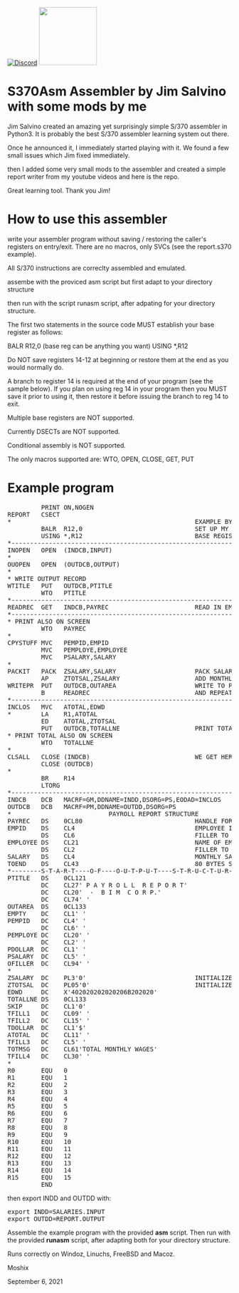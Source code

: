 [![Discord](https://img.shields.io/discord/423767742546575361.svg?label=&logo=discord&logoColor=ffffff&color=7389D8&labelColor=6A7EC2)](https://discord.gg/vpEv3HJ)
<a href=" https://github.com/moshix/mvs/blob/master/codenotary.com"><img src="https://raw.githubusercontent.com/moshix/mvs/master/secured-by-immudb.svg" width="130px;"/></a>

S370Asm Assembler by Jim Salvino with some mods by me
=====================================================

Jim Salvino created an amazing yet surprisingly simple S/370 assembler in Python3. It is probably the best S/370 assembler learning system out there. 

Once he announced it, I immediately started playing with it. We found a few small issues which Jim fixed immediately. 

then I added some very small mods to the assembler and created a simple report writer from my youtube videos and here is the repo. 

Great learning tool. Thank you Jim!


How to use this assembler
========================

write your assembler program without saving / restoring the caller's registers on entry/exit. There are no macros, only SVCs (see 
the report.s370 example). 

All S/370 instructions are correclty assembled and emulated. 

assembe with the proviced asm script but first adapt to your directory structure

then run with the script runasm script, after adpating for your directory structure. 

 The first two statements in the source code MUST 
 establish your base register as follows:

 BALR  R12,0    (base reg can be anything you want) 
 USING *,R12

 Do NOT save registers 14-12 at beginning
 or restore them at the end as you would normally do.

 A branch to register 14 is required at the end
 of your program (see the sample below). If you 
 plan on using reg 14 in your program then you MUST
 save it prior to using it, then restore it before
 issuing the branch to reg 14 to exit.

 Multiple base registers are NOT supported.

 Currently DSECTs are NOT supported.

 Conditional assembly is NOT supported.

 The only macros supported are: WTO, OPEN, CLOSE, GET, PUT
 
 
 

Example program
==============
<pre>
         PRINT ON,NOGEN
REPORT   CSECT
*                                                 EXAMPLE BY MOSHIX
         BALR  R12,0                              SET UP MY                       
         USING *,R12                              BASE REGISTER         
*---------------------------------------------------------------------*
INOPEN   OPEN  (INDCB,INPUT)
*
OUOPEN   OPEN  (OUTDCB,OUTPUT)
*
* WRITE OUTPUT RECORD
WTITLE   PUT   OUTDCB,PTITLE
         WTO   PTITLE
*---------------------------------------------------------------------*
READREC  GET   INDCB,PAYREC                       READ IN EMPLOYEE REC
*---------------------------------------------------------------------*
* PRINT ALSO ON SCREEN 
         WTO   PAYREC
* 
CPYSTUFF MVC   PEMPID,EMPID                                            
         MVC   PEMPLOYE,EMPLOYEE                                       
         MVC   PSALARY,SALARY                                          
*                                                                      
PACKIT   PACK  ZSALARY,SALARY                     PACK SALARY                     
         AP    ZTOTSAL,ZSALARY                    ADD MONTHLY WAGE TO
WRITEPR  PUT   OUTDCB,OUTAREA                     WRITE TO PRINTER
         B     READREC                            AND REPEAT TILL FILE
*---------------------------------------------------------------------*
INCLOS   MVC   ATOTAL,EDWD                                              
*        LA    R1,ATOTAL                                                
         ED    ATOTAL,ZTOTSAL                                           
         PUT   OUTDCB,TOTALLNE                    PRINT TOTAL LINE
* PRINT TOTAL ALSO ON SCREEN
         WTO   TOTALLNE
*
CLSALL   CLOSE (INDCB)                            WE GET HERE FROM EODAD
         CLOSE (OUTDCB)
*
         BR    R14
         LTORG                                                         
*---------------------------------------------------------------------*
INDCB    DCB   MACRF=GM,DDNAME=INDD,DSORG=PS,EODAD=INCLOS                
OUTDCB   DCB   MACRF=PM,DDNAME=OUTDD,DSORG=PS                            
*                          PAYROLL REPORT STRUCTURE                    
PAYREC   DS    0CL80                              HANDLE FOR THE STRU
EMPID    DS    CL4                                EMPLOYEE ID                                 
         DS    CL6                                FILLER TO POSITION10                       
EMPLOYEE DS    CL21                               NAME OF EMPLOYEE                            
         DS    CL2                                FILLER TO POSITION34                       
SALARY   DS    CL4                                MONTHLY SALARY                              
TOEND    DS    CL43                               80 BYTES SO FAR                             
*--------S-T-A-R-T----O-F----O-U-T-P-U-T----S-T-R-U-C-T-U-R-E---------*
PTITLE   DS    0CL121 
         DC    CL27' P A Y R O L L  R E P O R T'
         DC    CL20'  -  B I M  C O R P.'
         DC    CL74' '
OUTAREA  DS    0CL133
EMPTY    DC    CL1' '                                                  
PEMPID   DC    CL4' '                                                  
         DC    CL6' '                                                  
PEMPLOYE DC    CL20' '                                                 
         DC    CL2' '                                                  
PDOLLAR  DC    CL1' '                                                  
PSALARY  DC    CL5' '                                                  
OFILLER  DC    CL94' '                                                 
*                                                                      
ZSALARY  DC    PL3'0'                             INITIALIZE SLARY PAC
ZTOTSAL  DC    PL05'0'                            INITIALIZE TOTAL WA
EDWD     DC    X'402020202020206B202020'
TOTALLNE DS    0CL133                                                  
SKIP     DC    CL1'0'                                                  
TFILL1   DC    CL09' '                                                 
TFILL2   DC    CL15' '                                                 
TDOLLAR  DC    CL1'$'                                                  
ATOTAL   DC    CL11' '                                                 
TFILL3   DC    CL5' '                                                 
TOTMSG   DC    CL61'TOTAL MONTHLY WAGES'                               
TFILL4   DC    CL30' '  
*
R0       EQU   0                                                       
R1       EQU   1                                                       
R2       EQU   2                                                       
R3       EQU   3                                                       
R4       EQU   4                                                       
R5       EQU   5                                                       
R6       EQU   6                                                       
R7       EQU   7                                                       
R8       EQU   8                                                       
R9       EQU   9                                                       
R10      EQU   10                                                      
R11      EQU   11                                                      
R12      EQU   12                                                      
R13      EQU   13                                                      
R14      EQU   14                                                      
R15      EQU   15                                                      
         END                                                           
</pre>

then export INDD and OUTDD with:
<pre>
export INDD=SALARIES.INPUT
export OUTDD=REPORT.OUTPUT 
</pre>


Assemble the example program with the provided <b>asm</b> script. Then run with the provided <b>runasm</b> script, after adapting both for your directory structure. 

Runs correctly on Windoz, Linuchs, FreeBSD and Macoz.


<p><p>
Moshix

September 6, 2021

